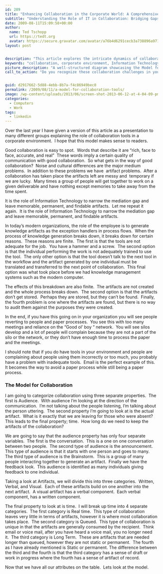 ```yaml
---
id: 289
title: "Enhancing Collaboration in the Corporate World: A Comprehensive Model"
subtitle: "Understanding the Role of IT in Collaboration: Bridging Gaps and Leaving Lasting Artifacts"
date: 2009-08-11T15:09:58+00:00
author:
  name: Ted Tschopp
  url: https://tedt.org
  avatar: https://secure.gravatar.com/avatar/a76b4d6291cecb3a738896a971bfb903?s=512&d=mp&r=g
layout: post


description: "This article explores the intricate dynamics of collaboration in a modern corporate environment. Through the lens of Information Technology, it identifies key problems and offers a detailed model for improving collaboration. The model categorizes collaboration by audience, artifact, and time, creating a practical framework for understanding and improving the collaboration process."
keywords: "collaboration, corporate environment, Information Technology, mediation gap, artifacts, communication, knowledge management, email, written, verbal, visual, real time, queued, long term, static, permanent"
picture_description: "A well-structured diagram showcasing the Model for Collaboration, highlighting the three properties - Audience, Artifacts, and Time - and their respective categories. This visual representation serves as a concise overview of the collaboration process, emphasizing the intricate interplay between these elements."
call_to_action: "Do you recognize these collaboration challenges in your workplace? How have you addressed them? Share your thoughts and experiences in the comments, and join us in the pursuit of more effective and meaningful collaboration."


guid: d2917662-5d88-4ebb-8b7a-f4c86949bec0
permalink: /2009/08/11/a-model-for-collaboration-tools/
image: /wp-content/uploads/2013/06/screen-shot-2013-06-12-at-4-04-09-pm.png
categories:
  - Computers
  - Work
tags:
  - linkedin
---
```

Over the last year I have given a version of this article as a presentation to many different groups explaining the role of collaboration tools in a corporate environment.  I hope that this model makes sense to readers.

Good collaboration is easy to spot.  Words that describe it are “rich, face to face, accurate, and real”  These words imply a certain quality of communication with good collaboration.  So what gets in the way of good collaboration?  Noise and cultural differences are the major medium problems.  In addition to these problems we have  artifact problems.  After a collaboration has taken place the artifacts left are messy and  temporary if we are lucky.  Many times a group of people will get together to work on a given deliverable and have nothing except memories to take away from the time spent.

It is the role of Information Technology to narrow the mediation gap and leave memorable, permanent, and findable artifacts.  Let me repeat it again.  It is the role of Information Technology to narrow the mediation gap and leave memorable, permanent, and findable artifacts.

In today’s modern organizations, the role of the employee is to generate knowledge artifacts as the exception handlers in process flows.  When the process of knowledge generation breaks down, it breaks down for certain reasons.  These reasons are finite.  The first is that the tools are not adequate for the job.  You have a hammer and a screw.  The second option is that the individual performing the work is not adequately trained to use the tool.  The only other option is that the tool doesn’t talk to the next tool in the workflow and the artifact generated by one individual must be translated and transferred to the next point of collaboration.  This final option was what took place before we had knowledge management systems such as the modern computer.

The effects of this breakdown are also finite.  The artifacts are not created and the whole process breaks down.  The second option is that the artifacts don’t get stored.  Perhaps they are stored, but they can’t be found.  Finally, the fourth problem is one where the artifacts are found, but there is no way to audit them against the purposes they were created.

In the end, if you have this going on in your organization you will see people reverting to people and paper processes.  You see this with too many meetings and reliance on the “Good ol’ boy “ network.  You will see silos develop and a lot of people will complain because they are not a part of the silo or the network, or they don’t have enough time to process the paper and the meetings.

I should note that if you do have tools in your environment and people are complaining about people using them incorrectly or too much, you probably have a problem with inadequate tools.  Email is the perfect example of this.  It becomes the way to avoid a paper process while still being a paper process.

### The Model for Collaboration

I am going to categorize collaboration using three separate properties.  The first is Audience.  With audience I’m looking at the direction of the communication.  I’m not talking about the people listening, I’m talking about the person uttering.  The second property I’m going to look at is the actual artifact.  What is it exactly that we are leaving for those who were absent?  This leads to the final property; time.  How long do we need to keep the artifacts of the collaboration?

We are going to say that the audience property has only four separate variables.  The first is the conversation.  This is a one on one conversation between two people.  The second type of audience is the announcement.  This type of audience is that it starts with one person and goes to many.  The third type of audience is the Brainstorm.  This is a group of many people interacting together to generate an artifact.  Finally we have the feedback look.  This audience is identified as many individuals giving feedback to one individual.

Taking a look at Artifacts, we will divide this into three categories.  Written, Verbal, and Visual.  Each of these artifacts build on one another into the next artifact.  A visual artifact has a verbal component.  Each verbal component, has a written component.

The final property to look at is time.  I will break up time into 4 separate categories.  The first category is Real time.  This type of collaboration leaves very little in terms of artifacts, however it is where most collaboration takes place.  The second category is Queued.  This type of collaboration is unique in that the artifacts are generally consumed by the recipient.  Think email or voice mail, after you have heard a voice mail, you no longer need it.  The third category is Long Term.  These are artifacts that are needed longer than queued, however they are not static or permanent.  The fourth as I have already mentioned is Static or permanent. The difference between the third and the fourth is that the third category has a sense of draft or work in progress where the fourth has a sense of artifact of record.

Now that we have all our attributes on the table.  Lets look at the model.
